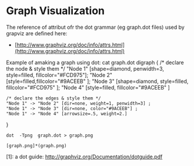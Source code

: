 # Graph Visualization

The reference of attribut ofr the dot grammar (eg graph.dot files) used by grapviz are defined here:
* [http://www.graphviz.org/doc/info/attrs.html](http://www.graphviz.org/doc/info/attrs.html)		


Example of amaking a graph using dot:
    cat graph.dot
	digraph {
    /* declare the node & style them */
    "Node 1" [shape=diamond, penwidth=3, style=filled, fillcolor="#FCD975"];
    "Node 2" [style=filled,fillcolor="#9ACEEB" ];
    "Node 3" [shape=diamond, style=filled, fillcolor="#FCD975" ];
    "Node 4" [style=filled, fillcolor="#9ACEEB" ]

    /* declare the edges & style them */
    "Node 1" -> "Node 2" [dir=none, weight=1, penwidth=3] ;
    "Node 1" -> "Node 3" [dir=none, color="#9ACEEB"] ;
    "Node 1" -> "Node 4" [arrowsize=.5, weight=2.]
}

    dot  -Tpng  graph.dot > graph.png

	[graph.png]*(graph.png)


[1]: a dot guide: http://graphviz.org/Documentation/dotguide.pdf
